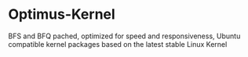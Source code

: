 # Optimus-Kernel
BFS and BFQ pached, optimized for speed and responsiveness, Ubuntu compatible kernel packages based on the latest stable Linux Kernel
